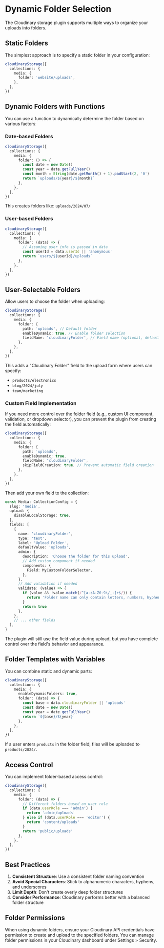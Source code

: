 # Dynamic Folder Selection

The Cloudinary storage plugin supports multiple ways to organize your uploads into folders.

## Static Folders

The simplest approach is to specify a static folder in your configuration:

```typescript
cloudinaryStorage({
  collections: {
    media: {
      folder: 'website/uploads',
    },
  },
})
```

## Dynamic Folders with Functions

You can use a function to dynamically determine the folder based on various factors:

### Date-based Folders

```typescript
cloudinaryStorage({
  collections: {
    media: {
      folder: () => {
        const date = new Date()
        const year = date.getFullYear()
        const month = String(date.getMonth() + 1).padStart(2, '0')
        return `uploads/${year}/${month}`
      },
    },
  },
})
```

This creates folders like: `uploads/2024/07/`

### User-based Folders

```typescript
cloudinaryStorage({
  collections: {
    media: {
      folder: (data) => {
        // Assuming user info is passed in data
        const userId = data.userId || 'anonymous'
        return `users/${userId}/uploads`
      },
    },
  },
})
```

## User-Selectable Folders

Allow users to choose the folder when uploading:

```typescript
cloudinaryStorage({
  collections: {
    media: {
      folder: {
        path: 'uploads', // Default folder
        enableDynamic: true, // Enable folder selection
        fieldName: 'cloudinaryFolder', // Field name (optional, defaults to 'cloudinaryFolder')
      },
    },
  },
})
```

This adds a "Cloudinary Folder" field to the upload form where users can specify:
- `products/electronics`
- `blog/2024/july`
- `team/marketing`

### Custom Field Implementation

If you need more control over the folder field (e.g., custom UI component, validation, or dropdown selector), you can prevent the plugin from creating the field automatically:

```typescript
cloudinaryStorage({
  collections: {
    media: {
      folder: {
        path: 'uploads',
        enableDynamic: true,
        fieldName: 'cloudinaryFolder',
        skipFieldCreation: true, // Prevent automatic field creation
      },
    },
  },
})
```

Then add your own field to the collection:

```typescript
const Media: CollectionConfig = {
  slug: 'media',
  upload: {
    disableLocalStorage: true,
  },
  fields: [
    {
      name: 'cloudinaryFolder',
      type: 'text',
      label: 'Upload Folder',
      defaultValue: 'uploads',
      admin: {
        description: 'Choose the folder for this upload',
        // Add custom component if needed
        components: {
          Field: MyCustomFolderSelector,
        },
      },
      // Add validation if needed
      validate: (value) => {
        if (value && !value.match(/^[a-zA-Z0-9\/_-]+$/)) {
          return 'Folder name can only contain letters, numbers, hyphens, underscores, and slashes'
        }
        return true
      },
    },
    // ... other fields
  ],
}
```

The plugin will still use the field value during upload, but you have complete control over the field's behavior and appearance.

## Folder Templates with Variables

You can combine static and dynamic parts:

```typescript
cloudinaryStorage({
  collections: {
    media: {
      enableDynamicFolders: true,
      folder: (data) => {
        const base = data.cloudinaryFolder || 'uploads'
        const date = new Date()
        const year = date.getFullYear()
        return `${base}/${year}`
      },
    },
  },
})
```

If a user enters `products` in the folder field, files will be uploaded to `products/2024/`.

## Access Control

You can implement folder-based access control:

```typescript
cloudinaryStorage({
  collections: {
    media: {
      folder: (data) => {
        // Different folders based on user role
        if (data.userRole === 'admin') {
          return 'admin/uploads'
        } else if (data.userRole === 'editor') {
          return 'content/uploads'
        }
        return 'public/uploads'
      },
    },
  },
})
```

## Best Practices

1. **Consistent Structure**: Use a consistent folder naming convention
2. **Avoid Special Characters**: Stick to alphanumeric characters, hyphens, and underscores
3. **Limit Depth**: Don't create overly deep folder structures
4. **Consider Performance**: Cloudinary performs better with a balanced folder structure

## Folder Permissions

When using dynamic folders, ensure your Cloudinary API credentials have permission to create and upload to the specified folders. You can manage folder permissions in your Cloudinary dashboard under Settings > Security.